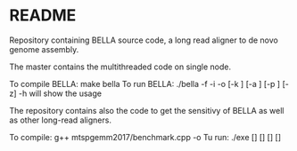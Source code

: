 # README #

Repository containing BELLA source code, a long read aligner to de novo genome assembly.

The master contains the multithreaded code on single node.

To compile BELLA: make bella
To run BELLA: ./bella -f <kmers-file> -i <listoffastq> -o <out-filename> [-k <kmer-length>] [-a <alignment-score-thr>] [-p <alignment-xdrop-factor>] [-z]
	-h will show the usage
	
The repository contains also the code to get the sensitivy of BELLA as well as other long-read aligners.

To compile: g++ mtspgemm2017/benchmark.cpp -o <exe>
Tu run: ./exe <ground-truth-file> <bella-output> [<minimap-output>] [<mhap-output>] [<blasr-output>] [<daligner-output>]